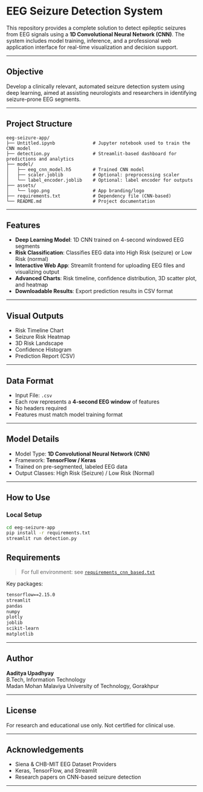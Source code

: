 
# EEG Seizure Detection System

This repository provides a complete solution to detect epileptic seizures from EEG signals using a **1D Convolutional Neural Network (CNN)**. The system includes model training, inference, and a professional web application interface for real-time visualization and decision support.

---

##  Objective

Develop a clinically relevant, automated seizure detection system using deep learning, aimed at assisting neurologists and researchers in identifying seizure-prone EEG segments.

---

##  Project Structure

```
eeg-seizure-app/
├── Untitled.ipynb              # Jupyter notebook used to train the CNN model
├── detection.py                # Streamlit-based dashboard for predictions and analytics
├── model/
│   ├── eeg_cnn_model.h5        # Trained CNN model
│   ├── scaler.joblib           # Optional: preprocessing scaler
│   └── label_encoder.joblib    # Optional: label encoder for outputs
├── assets/
│   └── logo.png                # App branding/logo
├── requirements.txt            # Dependency file (CNN-based)
└── README.md                   # Project documentation
```

---

##  Features

- **Deep Learning Model**: 1D CNN trained on 4-second windowed EEG segments
- **Risk Classification**: Classifies EEG data into High Risk (seizure) or Low Risk (normal)
- **Interactive Web App**: Streamlit frontend for uploading EEG files and visualizing output
- **Advanced Charts**: Risk timeline, confidence distribution, 3D scatter plot, and heatmap
- **Downloadable Results**: Export prediction results in CSV format

---

##  Visual Outputs

-  Risk Timeline Chart
-  Seizure Risk Heatmap
-  3D Risk Landscape
-  Confidence Histogram
-  Prediction Report (CSV)

---

##  Data Format

- Input File: `.csv`
- Each row represents a **4-second EEG window** of features
- No headers required
- Features must match model training format

---

##  Model Details

- Model Type: **1D Convolutional Neural Network (CNN)**
- Framework: **TensorFlow / Keras**
- Trained on pre-segmented, labeled EEG data
- Output Classes: High Risk (Seizure) / Low Risk (Normal)

---

##  How to Use

###  Local Setup

```bash
cd eeg-seizure-app
pip install -r requirements.txt
streamlit run detection.py
```


##  Requirements

> For full environment: see [`requirements_cnn_based.txt`](requirements_cnn_based.txt)

Key packages:

```txt
tensorflow==2.15.0
streamlit
pandas
numpy
plotly
joblib
scikit-learn
matplotlib
```

---

##  Author

**Aaditya Upadhyay**  
B.Tech, Information Technology  
Madan Mohan Malaviya University of Technology, Gorakhpur

---

##  License

For research and educational use only. Not certified for clinical use.

---

##  Acknowledgements

- Siena & CHB-MIT EEG Dataset Providers
- Keras, TensorFlow, and Streamlit
- Research papers on CNN-based seizure detection

---
